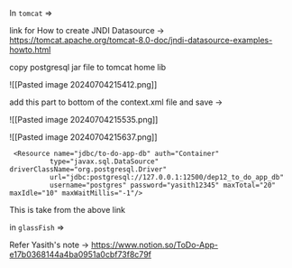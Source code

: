 
In `tomcat`  =>

link for  How to create JNDI Datasource ->
https://tomcat.apache.org/tomcat-8.0-doc/jndi-datasource-examples-howto.html

copy postgresql jar file to tomcat home lib

![[Pasted image 20240704215412.png]]

add this part to bottom of the context.xml file and save ->

![[Pasted image 20240704215535.png]]

![[Pasted image 20240704215637.png]]


```
 <Resource name="jdbc/to-do-app-db" auth="Container"
          type="javax.sql.DataSource" driverClassName="org.postgresql.Driver"
          url="jdbc:postgresql://127.0.0.1:12500/dep12_to_do_app_db"
          username="postgres" password="yasith12345" maxTotal="20" maxIdle="10" maxWaitMillis="-1"/>
```
This is take from the above link

in `glassFish` =>

Refer Yasith's note -> https://www.notion.so/ToDo-App-e17b0368144a4ba0951a0cbf73f8c79f

